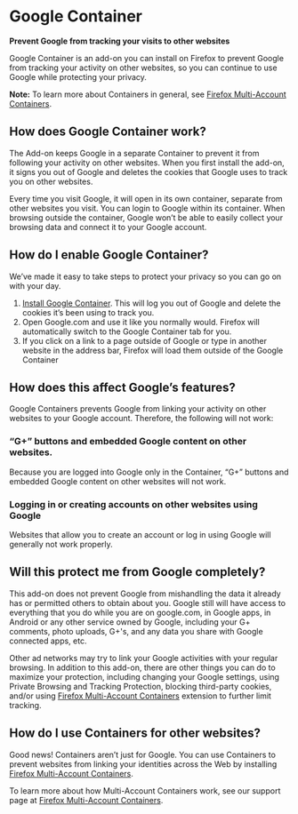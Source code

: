 # Google Container

**Prevent Google from tracking your visits to other websites**

Google Container is an add-on you can install on Firefox to prevent Google from tracking your activity on other websites, so you can continue to use Google while protecting your privacy.

**Note:** To learn more about Containers in general, see [Firefox Multi-Account Containers](https://support.mozilla.org/kb/containers).

## How does Google Container work?

The Add-on keeps Google in a separate Container to prevent it from following your activity on other websites. When you first install the add-on, it signs you out of Google and deletes the cookies that Google uses to track you on other websites. 

Every time you visit Google, it will open in its own container, separate from other websites you visit.  You can login to Google within its container.  When browsing outside the container, Google won’t be able to easily collect your browsing data and connect it to your Google account.

## How do I enable Google Container?

We’ve made it easy to take steps to protect your privacy so you can go on with your day.

1. [Install Google Container](https://addons.mozilla.org/). This will log you out of Google and delete the cookies it’s been using to track you.
2. Open Google.com and use it like you normally would.  Firefox will automatically switch to the Google Container tab for you.
3. If you click on a link to a page outside of Google or type in another website in the address bar, Firefox will load them outside of the Google Container

## How does this affect Google’s features?

Google Containers prevents Google from linking your activity on other websites to your Google account. Therefore, the following will not work:

### “G+” buttons and embedded Google content on other websites.

Because you are logged into Google only in the Container, “G+” buttons and embedded Google content on other websites will not work.

### Logging in or creating accounts on other websites using Google

Websites that allow you to create an account or log in using Google will generally not work properly.

## Will this protect me from Google completely?

This add-on does not prevent Google from mishandling the data it already has or permitted others to obtain about you. Google still will have access to everything that you do while you are on google.com, in Google apps, in Android or any other service owned by Google, including your G+ comments, photo uploads, G+'s, and any data you share with Google connected apps, etc.  

Other ad networks may try to link your Google activities with your regular browsing. In addition to this add-on, there are other things you can do to maximize your protection, including changing your Google settings, using Private Browsing and Tracking Protection, blocking third-party cookies, and/or using [Firefox Multi-Account Containers](https://addons.mozilla.org/firefox/addon/multi-account-containers/ ) extension to further limit tracking.

## How do I use Containers for other websites?

Good news! Containers aren’t just for Google. You can use Containers to prevent websites from linking your identities across the Web by installing [Firefox Multi-Account Containers](https://addons.mozilla.org/firefox/addon/multi-account-containers/).

To learn more about how Multi-Account Containers work, see our support page at [Firefox Multi-Account Containers](https://addons.mozilla.org/firefox/addon/multi-account-containers/).

